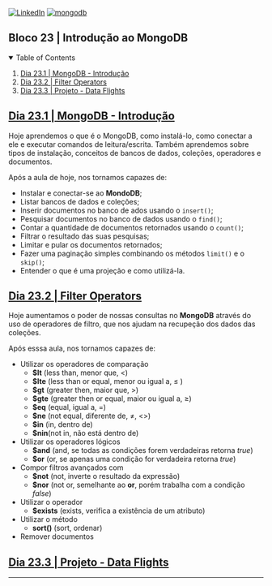 <!-- PROJECT SHIELDS -->
[![LinkedIn][linkedin-shield]][linkedin-url]
[![mongodb][mongodb-shield]][mongodb-url]

<h2>Bloco 23 | Introdução ao MongoDB</h2>

<!-- TABLE OF CONTENTS -->
<details open="open">
  <summary>Table of Contents</summary>
  <ol>
    <li>
      <a href="#dia-23.1">Dia 23.1 | MongoDB - Introdução</a>
    </li>
    <li>
      <a href="#dia-23.2">Dia 23.2 | Filter Operators</a>
    </li>
    <li>
      <a href="#dia-23.3">Dia 23.3 | Projeto - Data Flights</a>
    </li>
  </ol>
</details>

<!-- Dia 23.1 | MongoDB - Introdução -->
## <a id="dia-23.1" href="23.1">Dia 23.1 | MongoDB - Introdução</a>
Hoje aprendemos o que é o MongoDB, como instalá-lo, como conectar a ele e executar comandos de leitura/escrita. Também aprendemos sobre tipos de instalação, conceitos de bancos de dados, coleções, operadores e documentos.

Após a aula de hoje, nos tornamos capazes de:
- Instalar e conectar-se ao **MondoDB**;
- Listar bancos de dados e coleções;
- Inserir documentos no banco de ados usando o `insert()`;
- Pesquisar documentos no banco de dados usando o `find()`;
- Contar a quantidade de documentos retornados usando o `count()`;
- Filtrar o resultado das suas pesquisas;
- Limitar e pular os documentos retornados;
- Fazer uma paginação simples combinando os métodos `limit()` e o `skip()`;
- Entender o que é uma projeção e como utilizá-la.

<!-- Dia 23.2 | Filter Operators -->
## <a id="dia-23.2" href="23.2">Dia 23.2 | Filter Operators</a>

Hoje aumentamos o poder de nossas consultas no **MongoDB** através do uso de operadores de filtro, que nos ajudam na recupeção dos dados das coleções.

Após esssa aula, nos tornamos capazes de:
- Utilizar os operadores de comparação
    - **$lt** (less than, menor que, <)
    - **$lte** (less than or equal, menor ou igual a, ≤ )
    - **$gt** (greater then, maior que, >)
    - **$gte** (greater then or equal, maior ou igual a, ≥)
    - **$eq** (equal, igual a, =)
    - **$ne** (not equal, diferente de, ≠, <>)
    - **$in** (in, dentro de)
    - **$nin**(not in, não está dentro de)
- Utilizar os operadores lógicos
    - **$and** (and, se todas as condições forem verdadeiras retorna *true*)
    - **$or** (or, se apenas uma condição for verdadeira retorna *true*)
- Compor filtros avançados com
    - **$not** (not, inverte o resultado da expressão)
    - **$nor** (not or, semelhante ao **or**, porém trabalha com a condição *false*)
- Utilizar o operador
    - **$exists** (exists, verifica a existência de um atributo)
- Utilizar o método
    - **sort()** (sort, ordenar)
- Remover documentos

<!-- Dia 23.3 | Projeto - Data Flights -->
## <a id="dia-23.3" href="23.3">Dia 23.3 | Projeto - Data Flights</a>


---

<!-- MARKDOWN LINKS & IMAGES -->
[linkedin-shield]: https://img.shields.io/badge/-LinkedIn-black.svg?style=for-the-badge&logo=linkedin&colorB=555
[linkedin-url]: https://linkedin.com/in/rafaelgeronimo

[mongodb-shield]: https://img.shields.io/badge/MongoDB-%234ea94b.svg?style=for-the-badge&logo=mysql&logoColor=white
[mongodb-url]: https://www.mongodb.com/